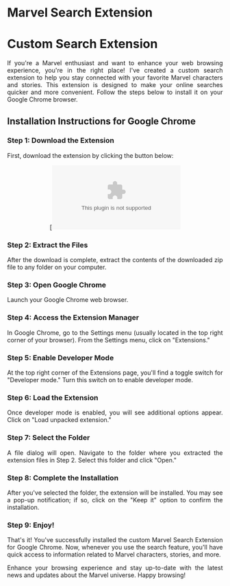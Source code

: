 # Marvel Search Extension

<div align="justify" markdown="1">

# Custom Search Extension

If you're a Marvel enthusiast and want to enhance your web browsing experience, you're in the right place! I've created a custom search extension to help you stay connected with your favorite Marvel characters and stories. This extension is designed to make your online searches quicker and more convenient. Follow the steps below to install it on your Google Chrome browser.

## Installation Instructions for Google Chrome

### Step 1: Download the Extension

First, download the extension by clicking the button below:

<div align="center" markdown="1">

[![Download Extension](https://github.com/AshiMahajan/Marvel-Search-ext/files/12788749/Marvel-ext.zip)

</div>

### Step 2: Extract the Files

After the download is complete, extract the contents of the downloaded zip file to any folder on your computer.

### Step 3: Open Google Chrome

Launch your Google Chrome web browser.

### Step 4: Access the Extension Manager

In Google Chrome, go to the Settings menu (usually located in the top right corner of your browser). From the Settings menu, click on "Extensions."

### Step 5: Enable Developer Mode

At the top right corner of the Extensions page, you'll find a toggle switch for "Developer mode." Turn this switch on to enable developer mode.

### Step 6: Load the Extension

Once developer mode is enabled, you will see additional options appear. Click on "Load unpacked extension."

### Step 7: Select the Folder

A file dialog will open. Navigate to the folder where you extracted the extension files in Step 2. Select this folder and click "Open."

### Step 8: Complete the Installation

After you've selected the folder, the extension will be installed. You may see a pop-up notification; if so, click on the "Keep it" option to confirm the installation.

### Step 9: Enjoy!

That's it! You've successfully installed the custom Marvel Search Extension for Google Chrome. Now, whenever you use the search feature, you'll have quick access to information related to Marvel characters, stories, and more.

Enhance your browsing experience and stay up-to-date with the latest news and updates about the Marvel universe. Happy browsing!

</div>
